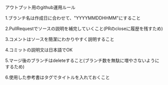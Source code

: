 アウトプット用のgithub運用ルール

1.ブランチ名は作成日に合わせて、"YYYYMMDDHHMM"にすること

2.PullRequestでソースの説明を補完していくこと(PRのcloseに履歴を残すため)

3.コメントはソースを簡潔にわかりやすく説明すること

4.コミットの説明文は日本語でOK

5.マージ後のブランチはdeleteすること(ブランチ数を無駄に増やさないようにするため)

6.使用した参考書はタグでタイトルを入れておくこと
